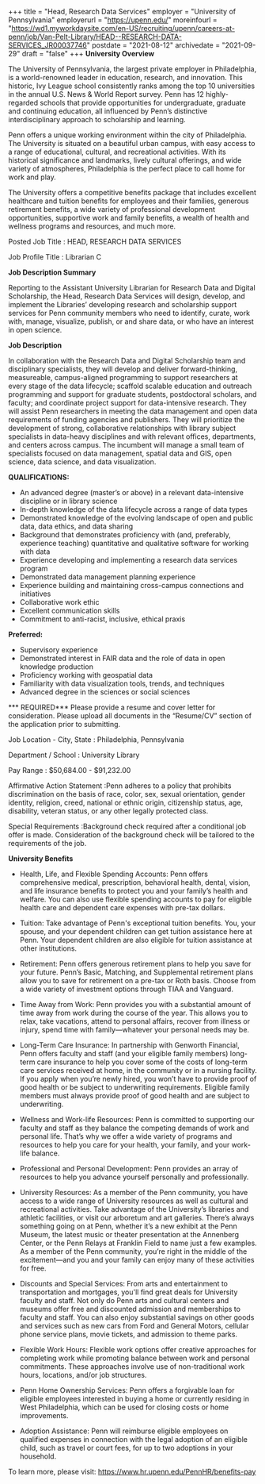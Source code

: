 +++
title = "Head, Research Data Services"
employer = "University of Pennsylvania"
employerurl = "https://upenn.edu/"
moreinfourl = "https://wd1.myworkdaysite.com/en-US/recruiting/upenn/careers-at-penn/job/Van-Pelt-Library/HEAD--RESEARCH-DATA-SERVICES_JR00037746"
postdate = "2021-08-12"
archivedate = "2021-09-29"
draft = "false"
+++
**University Overview**

The University of Pennsylvania, the largest private employer in Philadelphia, is a world-renowned leader in education, research, and innovation. This historic, Ivy League school consistently ranks among the top 10 universities in the annual U.S. News & World Report survey. Penn has 12 highly-regarded schools that provide opportunities for undergraduate, graduate and continuing education, all influenced by Penn’s distinctive interdisciplinary approach to scholarship and learning.

Penn offers a unique working environment within the city of Philadelphia. The University is situated on a beautiful urban campus, with easy access to a range of educational, cultural, and recreational activities. With its historical significance and landmarks, lively cultural offerings, and wide variety of atmospheres, Philadelphia is the perfect place to call home for work and play.

The University offers a competitive benefits package that includes excellent healthcare and tuition benefits for employees and their families, generous retirement benefits, a wide variety of professional development opportunities, supportive work and family benefits, a wealth of health and wellness programs and resources, and much more.

Posted Job Title
: HEAD, RESEARCH DATA SERVICES

Job Profile Title
: Librarian C

**Job Description Summary**

Reporting to the Assistant University Librarian for Research Data and Digital Scholarship, the Head, Research Data Services will design, develop, and implement the Libraries’ developing research and scholarship support services for Penn community members who need to identify, curate, work with, manage, visualize, publish, or and share data, or who have an interest in open science.

**Job Description**

In collaboration with the Research Data and Digital Scholarship team and disciplinary specialists, they will develop and deliver forward-thinking, measureable, campus-aligned programming to support researchers at every stage of the data lifecycle; scaffold scalable education and outreach programming and support for graduate students, postdoctoral scholars, and faculty; and coordinate project support for data-intensive research. They will assist Penn researchers in meeting the data management and open data requirements of funding agencies and publishers. They will prioritize the development of strong, collaborative relationships with library subject specialists in data-heavy disciplines and with relevant offices, departments, and centers across campus. The incumbent will manage a small team of specialists focused on data management, spatial data and GIS, open science, data science, and data visualization.

**QUALIFICATIONS:**

- An advanced degree (master’s or above) in a relevant data-intensive discipline or in library science
- In-depth knowledge of the data lifecycle across a range of data types
- Demonstrated knowledge of the evolving landscape of open and public data, data ethics, and data sharing
- Background that demonstrates proficiency with (and, preferably, experience teaching) quantitative and qualitative software for working with data
- Experience developing and implementing a research data services program
- Demonstrated data management planning experience
- Experience building and maintaining cross-campus connections and initiatives
- Collaborative work ethic
- Excellent communication skills
- Commitment to anti-racist, inclusive, ethical praxis

**Preferred:**

- Supervisory experience
- Demonstrated interest in FAIR data and the role of data in open knowledge production
- Proficiency working with geospatial data
- Familiarity with data visualization tools, trends, and techniques
- Advanced degree in the sciences or social sciences

*** REQUIRED*** Please provide a resume and cover letter for consideration. Please upload all documents in the “Resume/CV” section of the application prior to submitting. 

Job Location - City, State
: Philadelphia, Pennsylvania

Department / School
: University Library

Pay Range
: $50,684.00 - $91,232.00

Affirmative Action Statement 
:Penn adheres to a policy that prohibits discrimination on the basis of race, color, sex, sexual orientation, gender identity, religion, creed, national or ethnic origin, citizenship status, age, disability, veteran status, or any other legally protected class.

Special Requirements 
:Background check required after a conditional job offer is made. Consideration of the background check will be tailored to the requirements of the job.

**University Benefits**

- Health, Life, and Flexible Spending Accounts: Penn offers comprehensive medical, prescription, behavioral health, dental, vision, and life insurance benefits to protect you and your family’s health and welfare. You can also use flexible spending accounts to pay for eligible health care and dependent care expenses with pre-tax dollars.

- Tuition: Take advantage of Penn's exceptional tuition benefits. You, your spouse, and your dependent children can get tuition assistance here at Penn. Your dependent children are also eligible for tuition assistance at other institutions.

- Retirement: Penn offers generous retirement plans to help you save for your future. Penn’s Basic, Matching, and Supplemental retirement plans allow you to save for retirement on a pre-tax or Roth basis. Choose from a wide variety of investment options through TIAA and Vanguard.

- Time Away from Work: Penn provides you with a substantial amount of time away from work during the course of the year. This allows you to relax, take vacations, attend to personal affairs, recover from illness or injury, spend time with family—whatever your personal needs may be.

- Long-Term Care Insurance: In partnership with Genworth Financial, Penn offers faculty and staff (and your eligible family members) long-term care insurance to help you cover some of the costs of long-term care services received at home, in the community or in a nursing facility. If you apply when you’re newly hired, you won’t have to provide proof of good health or be subject to underwriting requirements. Eligible family members must always provide proof of good health and are subject to underwriting.

- Wellness and Work-life Resources: Penn is committed to supporting our faculty and staff as they balance the competing demands of work and personal life. That’s why we offer a wide variety of programs and resources to help you care for your health, your family, and your work-life balance.

- Professional and Personal Development: Penn provides an array of resources to help you advance yourself personally and professionally.

- University Resources: As a member of the Penn community, you have access to a wide range of University resources as well as cultural and recreational activities. Take advantage of the University’s libraries and athletic facilities, or visit our arboretum and art galleries. There’s always something going on at Penn, whether it’s a new exhibit at the Penn Museum, the latest music or theater presentation at the Annenberg Center, or the Penn Relays at Franklin Field to name just a few examples. As a member of the Penn community, you’re right in the middle of the excitement—and you and your family can enjoy many of these activities for free.

- Discounts and Special Services: From arts and entertainment to transportation and mortgages, you'll find great deals for University faculty and staff. Not only do Penn arts and cultural centers and museums offer free and discounted admission and memberships to faculty and staff. You can also enjoy substantial savings on other goods and services such as new cars from Ford and General Motors, cellular phone service plans, movie tickets, and admission to theme parks.

- Flexible Work Hours: Flexible work options offer creative approaches for completing work while promoting balance between work and personal commitments. These approaches involve use of non-traditional work hours, locations, and/or job structures.

- Penn Home Ownership Services: Penn offers a forgivable loan for eligible employees interested in buying a home or currently residing in West Philadelphia, which can be used for closing costs or home improvements.

- Adoption Assistance: Penn will reimburse eligible employees on qualified expenses in connection with the legal adoption of an eligible child, such as travel or court fees, for up to two adoptions in your household.

​To learn more, please visit: https://www.hr.upenn.edu/PennHR/benefits-pay 